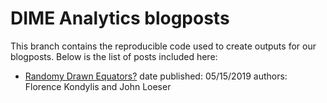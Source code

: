 # DIME Analytics blogposts

This branch contains the reproducible code used to create outputs for our blogposts. Below is the list of posts included here:

- [Randomy Drawn Equators?](url)
date published: 05/15/2019
authors: Florence Kondylis and John Loeser

